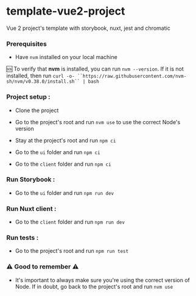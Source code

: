 # template-vue2-project

Vue 2 project's template with storybook, nuxt, jest and chromatic

### Prerequisites

- Have `nvm` installed on your local machine

:sos: To verify that **nvm** is installed, you can run `nvm --version`. If it is not installed, then run ` curl -o- ``https://raw.githubusercontent.com/nvm-sh/nvm/v0.38.0/install.sh`` | bash `

### Project setup :

- Clone the project

- Go to the project's root and run `nvm use` to use the correct Node's version

- Stay at the project's root and run `npm ci`

- Go to the `ui` folder and run `npm ci`

- Go to the `client` folder and run `npm ci`

### Run Storybook :

- Go to the `ui` folder and run `npm run dev`

### Run Nuxt client :

- Go to the `client` folder and run `npm run dev`

### Run tests :

- Go to the project's root and run `npm run test`

### :warning: Good to remember :warning:

- It's important to always make sure you're using the correct version of Node. If in doubt, go back to the project's root and run `nvm use`
